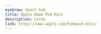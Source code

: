 ```yaml
---
eyebrow: Smart hub
title: Apple Home Pod Mini
description: Lorem
link: https://www.apple.com/homepod-mini/
---
```

